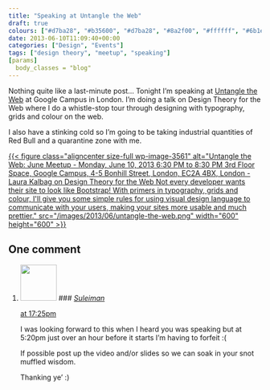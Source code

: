 ```yaml
---
title: "Speaking at Untangle the Web"
draft: true
colours: ["#d7ba28", "#b35600", "#d7ba28", "#8a2f00", "#ffffff", "#6b1e00", "#000000"]
date: 2013-06-10T11:09:40+00:00
categories: ["Design", "Events"]
tags: ["design theory", "meetup", "speaking"]
[params]
  body_classes = "blog"
---
```


Nothing quite like a last-minute post… Tonight I’m speaking at [Untangle the Web](http://www.meetup.com/Untangling-the-Web-London/events/119203762/) at Google Campus in London. I’m doing a talk on Design Theory for the Web where I do a whistle-stop tour through designing with typography, grids and colour on the web.

I also have a stinking cold so I’m going to be taking industrial quantities of Red Bull and a quarantine zone with me.

[{{< figure class="aligncenter size-full wp-image-3561" alt="Untangle the Web: June Meetup - Monday, June 10, 2013 6:30 PM to 8:30 PM  3rd Floor Space, Google Campus, 4-5 Bonhill Street, London, EC2A 4BX, London - Laura Kalbag on Design Theory for the Web  Not every developer wants their site to look like Bootstrap! With primers in typography, grids and colour, I'll give you some simple rules for using visual design language to communicate with your users, making your sites more usable and much prettier." src="/images/2013/06/untangle-the-web.png" width="600" height="600" >}}](http://www.meetup.com/Untangling-the-Web-London/events/119203762/)

## One comment

<ol class="commentlist">
	<li class="comment even thread-even depth-1" id="li-comment-547">
			<div class="comment-author vcard">
			<img alt='' src='https://secure.gravatar.com/avatar/95b59031bc69309bb0b979ec71fc3afc?s=72&amp;d=mm&amp;r=g' srcset='https://secure.gravatar.com/avatar/95b59031bc69309bb0b979ec71fc3afc?s=144&amp;d=mm&amp;r=g 2x' class='avatar avatar-72 photo' height='72' width='72' />
### <cite class="fn"><a href='http://twitter.com/sulcalibur' rel='external nofollow' class='url'>Suleiman</a></cite>
		</div>
		<aside class="comment-meta commentmetadata"><p><a href="#comment-547"><time datetime="2013-06-10T17:25:24+00:00" pubdate class="published">
		 at <span class="hours">17:25pm</span></time></a></p>
	</aside>
	<div class="comment-entry">
		I was looking forward to this when I heard you was speaking but at 5:20pm just over an hour before it starts I’m having to forfeit :(

If possible post up the video and/or slides so we can soak in your snot muffled wisdom.

Thanking ye’ :)
	</div>
</li>
</ol>
